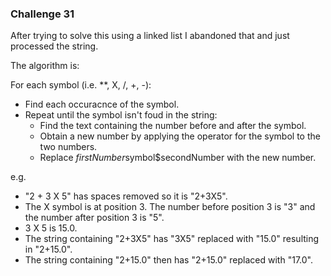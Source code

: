 ### Challenge 31

After trying to solve this using a linked list I abandoned that and just processed the string.

The algorithm is:

For each symbol (i.e. **, X, /, +, -):
+ Find each occuracnce of the symbol.
+ Repeat until the symbol isn't foud in the string:
    + Find the text containing the number before and after the symbol. 
    + Obtain a new number by applying the operator for the symbol to the two numbers.
    + Replace $firstNumber$symbol$secondNumber with the new number.

e.g.
+ "2 + 3 X 5" has spaces removed so it is "2+3X5".
+ The X symbol is at position 3. The number before position 3 is "3" and the number after position 3 is "5".
+ 3 X 5 is 15.0.
+ The string containing "2+3X5" has "3X5" replaced with "15.0" resulting in "2+15.0".
+ The string containing "2+15.0" then has "2+15.0" replaced with "17.0".

